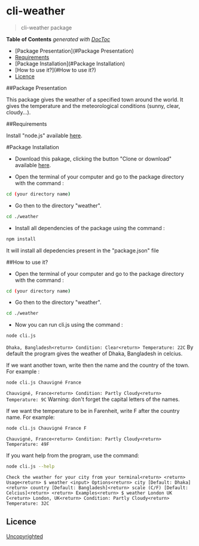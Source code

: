 # cli-weather

> cli-weather package

**Table of Contents**  *generated with [DocToc](https://github.com/thlorenz/doctoc)*

- [Package Presentation](#Package Presentation)
- [Requirements](#Requirements)
- [Package Installation](#Package Installation)
- [How to use it?](#How to use it?)
- [Licence](#licence)

##Package Presentation

This package gives the weather of a specified town around the world. It gives the temperature and the meteorological conditions (sunny, clear, cloudy...).

##Requirements

Install "node.js" available [here](https://nodejs.org/en/).

#Package Installation
- Download this pakage, clicking the button "Clone or download" available [here](https://github.com/92bondstreet/rdd-cdd-tdd).

- Open the terminal of your computer and go to the package directory with the command :
```sh
cd (your directory name)
```
- Go then to the directory "weather".
```sh
cd ./weather
```
- Install all dependencies of the package using the command :
```sh
npm install
```
It will install all depedencies present in the "package.json" file


##How to use it?
- Open the terminal of your computer and go to the package directory with the command :
```sh
cd (your directory name)
```
- Go then to the directory "weather".
```sh
cd ./weather
```
- Now you can run cli.js using the command :
```sh
node cli.js
```
`
Dhaka, Bangladesh<return>
Condition: Clear<return>
Temperature: 22C
`
By default the program gives the weather of Dhaka, Bangladesh in celcius. <return>

If we want another town, write then the name and the country of the town. For example :
```sh
node cli.js Chauvigné France
```
`
Chauvigné, France<return>
Condition: Partly Cloudy<return>
Temperature: 9C
`
Warning: don't forget the capital letters of the names.<return>

If we want the temperature to be in Farenheit, write F after the country name. For example:
```sh
node cli.js Chauvigné France F
```

`
Chauvigné, France<return>
Condition: Partly Cloudy<return>
Temperature: 49F
`


If you want help from the program, use the command:
```sh
node cli.js --help
```

`
Check the weather for your city from your terminal<return>
<return>
Usage<return>
$ weather <input>
Options<return>
city [Default: Dhaka]<return>
country [Default: Bangladesh]<return>
scale (C/F) [Default: Celcius]<return>
<return>
Examples<return>
$ weather London UK C<return>
London, UK<return>
Condition: Partly Cloudy<return>
Temperature: 32C
`


## Licence
[Uncopyrighted](http://zenhabits.net/uncopyright/)